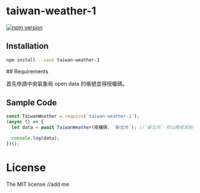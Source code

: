 # taiwan-weather-1

[![npm version](https://badge.fury.io/js/taiwan-weather-1.svg)](https://badge.fury.io/js/taiwan-weather-1)

## Installation

```bash
npm install --save taiwan-weather-1
```

##​​ Requirements

首先申請中央氣象局 open data 的帳號並得授權碼。

## Sample Code

```js
const TaiwanWeather = require(`taiwan-weather-1`);
(async () => {
  let data = await TaiwanWeather(授權碼, `新北市`); //`新北市` 可以換成其他中央氣象局授受的城市名稱

  console.log(data);
})();
```

# License

The MIT license
//add me
